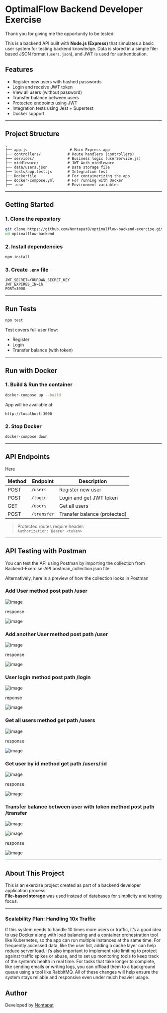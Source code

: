 # OptimalFlow Backend Developer Exercise

Thank you for giving me the opportunity to be tested.

This is a backend API built with **Node.js (Express)** that simulates a basic user system for testing backend knowledge. Data is stored in a simple file-based JSON format (`users.json`), and JWT is used for authentication.

## Features

- Register new users with hashed passwords
- Login and receive JWT token
- View all users (without password)
- Transfer balance between users
- Protected endpoints using JWT
- Integration tests using Jest + Supertest
- Docker support

---

## Project Structure

```
.
├── app.js                   # Main Express app
├── controllers/            # Route handlers (controllers)
├── services/               # Business logic (userService.js)
├── middleware/             # JWT Auth middleware
├── data/users.json         # Data storage file
├── tests/app.test.js       # Integration test
├── Dockerfile              # For containerizing the app
├── docker-compose.yml      # For running with Docker
├── .env                    # Environment variables
```

---

## Getting Started

### 1. Clone the repository
```bash
git clone https://github.com/NontapatB/optimalflow-backend-exercise.git
cd optimalflow-backend
```

### 2. Install dependencies
```bash
npm install
```

### 3. Create `.env` file
```env
JWT_SECRET=YOUROWN_SECRET_KEY
JWT_EXPIRES_IN=1h
PORT=3000
```

---

## Run Tests

```bash
npm test
```

Test covers full user flow:
- Register
- Login
- Transfer balance (with token)

---

## Run with Docker

### 1. Build & Run the container
```bash
docker-compose up --build
```

App will be available at:  
```
http://localhost:3000
```

### 2. Stop Docker
```bash
docker-compose down
```

---

## API Endpoints

Here 

| Method | Endpoint       | Description                 |
|--------|----------------|-----------------------------|
| POST   | `/users`       | Register new user           |
| POST   | `/login`       | Login and get JWT token     |
| GET    | `/users`       | Get all users               |
| POST   | `/transfer`    | Transfer balance (protected)|

> Protected routes require header:  
> `Authorization: Bearer <token>`

---

## API Testing with Postman

You can test the API using Postman by importing the collection from Backend-Exercise-API.postman_collection.json file

Alternatively, here is a preview of how the collection looks in Postman

### Add User method post path /user

![image](https://github.com/user-attachments/assets/7d7255f3-c312-467e-9529-dd6fb9e2d637)

response

![image](https://github.com/user-attachments/assets/e091dc93-4cc2-4d43-a340-47ff11a80abc)



### Add another User method post path /user

![image](https://github.com/user-attachments/assets/706215af-80a1-4ef6-93aa-9f3028f8273e)

response

![image](https://github.com/user-attachments/assets/c075dc0c-bcbd-401c-9d73-74bf5df139e3)



### User login method post path /login

![image](https://github.com/user-attachments/assets/788defea-5d52-4a8c-bf5a-951c2a25ca0a)

reponse

![image](https://github.com/user-attachments/assets/f22b77e3-6ba2-43c3-8ca3-fd0288e43f89)



### Get all users method get path /users

![image](https://github.com/user-attachments/assets/6de46f6e-a2b0-4e2c-97cb-2032a47e5a8a)

response

![image](https://github.com/user-attachments/assets/67448174-f8d6-49b7-b7f4-1b13b24e1cb6)



### Get user by id method get path /users/:id

![image](https://github.com/user-attachments/assets/18e7b061-d834-4c87-9080-d5732dda3a5b)

response

![image](https://github.com/user-attachments/assets/5437b857-60ec-4000-812f-92875dd3b349)



### Transfer balance between user with token method post path /transfer

![image](https://github.com/user-attachments/assets/5ad7038b-29fe-46d8-b5ca-a039c1b5ddf4)

![image](https://github.com/user-attachments/assets/fa161e8f-328b-4be5-938a-ff8a6b99b00e)

response

![image](https://github.com/user-attachments/assets/2f487a36-3c48-4e8c-97c8-ab25c726f3b7)


---

## About This Project

This is an exercise project created as part of a backend developer application process.  
**File-based storage** was used instead of databases for simplicity and testing focus.

---

###  Scalability Plan: Handling 10x Traffic

If this system needs to handle 10 times more users or traffic, it’s a good idea to use Docker along with load balancing and a container orchestration tool like Kubernetes, so the app can run multiple instances at the same time. For frequently accessed data, like the user list, adding a cache layer can help reduce server load. It’s also important to implement rate limiting to protect against traffic spikes or abuse, and to set up monitoring tools to keep track of the system’s health in real time. For tasks that take longer to complete, like sending emails or writing logs, you can offload them to a background queue using a tool like RabbitMQ. All of these changes will help ensure the system stays reliable and responsive even under much heavier usage.

##  Author

Developed by [Nontapat](https://github.com/NontapatB)
